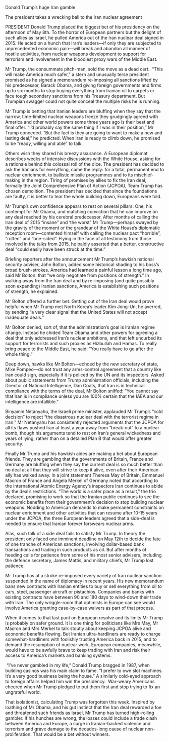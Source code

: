 Donald Trump’s huge Iran gamble

The president takes a wrecking ball to the Iran nuclear agreement

PRESIDENT Donald Trump placed the biggest bet of his presidency on the afternoon of May 8th. To the horror of European partners but the delight of such allies as Israel, he pulled America out of the Iran nuclear deal signed in 2015. He acted on a hunch that Iran’s leaders—if only they are subjected to unprecedented economic pain—will break and abandon all manner of hostile activities, from nuclear weapons development to support for terrorism and involvement in the bloodiest proxy wars of the Middle East.

Mr Trump, the consummate pitch-man, sold the move as a dead cert.  “This will make America much safer,” a stern and unusually terse president promised as he signed a memorandum re-imposing all sanctions lifted by his predecessor, Barack Obama, and giving foreign governments and firms up to six months to stop buying everything from Iranian oil to carpets or face tough secondary sanctions from his Treasury department. But Trumpian swagger could not quite conceal the multiple risks he is running.

Mr Trump is betting that Iranian leaders are bluffing when they say that the narrow, time-limited nuclear weapons freeze they grudgingly agreed with America and other world powers some three years ago is their best and final offer. “I’d probably say the same thing if I was in their position,” Mr Trump conceded. “But the fact is they are going to want to make a new and lasting deal,” he predicted. When Iran is ready to climb down, he promised to be “ready, willing and able” to talk.

Others wish they shared his breezy assurance. A European diplomat describes weeks of intensive discussions with the White House, asking for a rationale behind this colossal roll of the dice. The president has decided to ask the Iranians for everything, came the reply: for a total, permanent end to nuclear enrichment, to ballistic missile programmes and to its mischief-making in the region. Tiring of promises by allies to fix the Iran deal, formally the Joint Comprehensive Plan of Action (JCPOA), Team Trump has chosen demolition. The president has decided that since the foundations are faulty, it is better to tear the whole building down, Europeans were told.

Mr Trump’s own confidence appears to rest on several pillars. One, his contempt for Mr Obama, and matching conviction that he can improve on any deal reached by his cerebral predecessor. After months of calling the Iran deal of 2015 “insane” and ‘the worst” Mr Trump—perhaps swayed by the gravity of the moment or the grandeur of the White House’s diplomatic reception room—contented himself with calling the nuclear pact “horrible”, “rotten” and “one-sided”. Flying in the face of all testimony from those involved in the talks from 2015, he baldly asserted that a better, constructive deal “could easily have been struck at the time.”

Briefing reporters after the announcement Mr Trump’s hawkish national security adviser, John Bolton, added some historical shading to his boss’s broad brush-strokes. America had learned a painful lesson a long time ago, said Mr Bolton: that “we only negotiate from positions of strength.” In walking away from the Iran deal and by re-imposing (and quite possibly soon expanding) Iranian sanctions, America is establishing such positions of strength, he explained.

Mr Bolton offered a further bet. Getting out of the Iran deal would prove helpful when Mr Trump met North Korea’s leader Kim Jong-Un, he averred, by sending “a very clear signal that the United States will not accept inadequate deals.”

Mr Bolton denied, sort of, that the administration’s goal is Iranian regime change. Instead he chided Team Obama and other powers for agreeing a deal that only addressed Iran’s nuclear ambitions, and that left uncurbed its support for terrorists and such proxies as Hizbullah and Hamas. To really bring peace to the Middle East, he said: “You really have to go after the whole thing.”

Deep down, hawks like Mr Bolton—echoed by the new secretary of state, Mike Pompeo—do not trust any arms-control agreement that a country like Iran could sign, especially if it is policed by the UN and its inspectors. Asked about public statements from Trump administration officials, including the Director of National Intelligence, Dan Coats, that Iran is in technical compliance with the terms of the deal, Mr Bolton sniffed: “You cannot say that Iran is in compliance unless you are 100% certain that the IAEA and our intelligence are infallible.”

Binyamin Netanyahu, the Israeli prime minister, applauded Mr Trump’s “cold decision” to reject “the disastrous nuclear deal with the terrorist regime in Iran.” Mr Netanyahu has consistently rejected arguments that the JCPOA for all its flaws pushed Iran at least a year away from “break-out” to a nuclear bomb, though his arguments tend to rest on Iran’s general wickedness and years of lying, rather than on a detailed Plan B that would offer greater security.

Finally Mr Trump and his hawkish aides are making a bet about European friends. They are gambling that the governments of Britain, France and Germany are bluffing when they say the current deal is so much better than no deal at all that they will strive to keep it alive, even after their American ally has walked away. In a joint statement Theresa May of Britain, Emmanuel Macron of France and Angela Merkel of Germany noted that according to the International Atomic Energy Agency’s inspectors Iran continues to abide by the deal’s restrictions. “The world is a safer place as a result,” the trio declared, promising to work so that the Iranian public continues to see the economic benefits from their government’s decision to stop building nuclear weapons. Nodding to American demands to make permanent constraints on nuclear enrichment and other activities that can resume after 10-15 years under the JCPOA, the three European leaders agreed that a side-deal is needed to ensure that Iranian forever forswears nuclear arms.

Alas, such talk of a side deal fails to satisfy Mr Trump. In theory the president only faced one imminent deadline on May 12th to decide the fate of one tranche of American sanctions, involving dollar-based bank transactions and trading in such products as oil. But after months of heeding calls for patience from some of his most senior advisers, including the defence secretary, James Mattis, and military chiefs, Mr Trump lost patience.

Mr Trump has at a stroke re-imposed every variety of Iran nuclear sanction suspended in the name of diplomacy in recent years. His new memorandum bans new contracts with Iranian entities to buy or sell everything from oil to cars, steel, passenger aircraft or pistachios. Companies and banks with existing contracts have between 90 and 180 days to wind-down their trade with Iran. The only wriggle-room that optimists in Europe can see would involve America granting case-by-case waivers as part of that process.

When it comes to that last punt on European resolve and its limits Mr Trump is probably on safer ground. It is one thing for politicians like Mrs May, Mr Macron and Mrs Merkel to talk stoutly about keeping JCPOA alive and economic benefits flowing. But Iranian ultra-hardliners are ready to charge somewhat-hardliners with foolishly trusting America back in 2015, and to demand the resumption of nuclear work. European companies, meanwhile, would have to be awfully brave to keep trading with Iran and risk their access to America’s markets and banking systems.  

 “I’ve never gambled in my life,” Donald Trump bragged in 1987, when building casinos was his main claim to fame. “I prefer to own slot machines. It’s a very good business being the house.” A similarly cold-eyed approach to foreign affairs helped him win the presidency.  War-weary Americans cheered when Mr Trump pledged to put them first and stop trying to fix an ungrateful world.

That isolationist, calculating Trump was forgotten this week. Inspired by loathing of Mr Obama, and his gut instinct that the Iran deal rewarded a foe and threatened such friends as Israel, Mr Trump has turned high-rolling gambler. If his hunches are wrong, the losses could include a trade clash between America and Europe, a surge in Iranian-backed violence and terrorism and grave damage to the decades-long cause of nuclear non-proliferation. That would be a bet without winners.